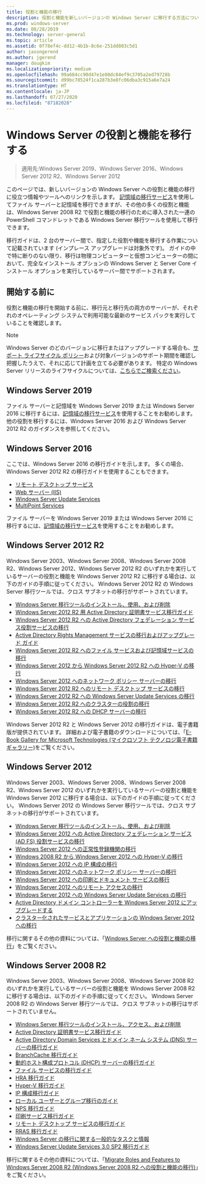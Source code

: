 ```yaml
---
title: 役割と機能の移行
description: 役割と機能を新しいバージョンの Windows Server に移行する方法について説明します。
ms.prod: windows-server
ms.date: 08/28/2019
ms.technology: server-general
ms.topic: article
ms.assetid: 0f78ef4c-dd12-4b1b-8c6e-251dd803c5d1
author: jasongerend
ms.author: jgerend
manager: dougkim
ms.localizationpriority: medium
ms.openlocfilehash: 99a684cc90d47e1e80dc84ef9c3705a2ed79728b
ms.sourcegitcommit: d99bc78524f1ca287b3e8fc06dba3c915a6e7a24
ms.translationtype: HT
ms.contentlocale: ja-JP
ms.lasthandoff: 07/27/2020
ms.locfileid: "87182028"
---
```

# <a name="migrating-roles-and-features-in-windows-server"></a>Windows Server の役割と機能を移行する

> 適用先:Windows Server 2019、Windows Server 2016、Windows Server 2012 R2、Windows Server 2012

このページでは、新しいバージョンの Windows Server への役割と機能の移行に役立つ情報やツールへのリンクを示します。 [記憶域の移行サービス](../storage/storage-migration-service/overview.md)を使用してファイル サーバーと記憶域を移行できますが、その他の多くの役割と機能は、Windows Server 2008 R2 で役割と機能の移行のために導入された一連の PowerShell コマンドレットである Windows Server 移行ツールを使用して移行できます。

移行ガイドは、2 台のサーバー間で、指定した役割や機能を移行する作業について記載されています (インプレース アップグレードは対象外です)。 ガイドの中で特に断りのない限り、移行は物理コンピューターと仮想コンピューターの間において、完全なインストール オプションの Windows Server と Server Core インストール オプションを実行しているサーバー間でサポートされます。

## <a name="before-you-begin"></a>開始する前に

役割と機能の移行を開始する前に、移行元と移行先の両方のサーバーが、それぞれのオペレーティング システムで利用可能な最新のサービス パックを実行していることを確認します。

> [!NOTE]
> Windows Server のどのバージョンに移行またはアップグレードする場合も、[サポート ライフサイクル ポリシー](https://support.microsoft.com/lifecycle)および対象バージョンのサポート期間を確認し把握したうえで、それに応じて計画を立てる必要があります。 特定の Windows Server リリースのライフサイクルについては、[こちらでご検索ください](https://support.microsoft.com/lifecycle)。

## <a name="windows-server-2019"></a>Windows Server 2019

ファイル サーバーと記憶域を Windows Server 2019 または Windows Server 2016 に移行するには、[記憶域の移行サービス](../storage/storage-migration-service/overview.md)を使用することをお勧めします。 他の役割を移行するには、Windows Server 2016 および Windows Server 2012 R2 のガイダンスを参照してください。

## <a name="windows-server-2016"></a>Windows Server 2016

ここでは、Windows Server 2016 の移行ガイドを示します。 多くの場合、Windows Server 2012 R2 の移行ガイドを使用することもできます。

- [リモート デスクトップ サービス](../remote/remote-desktop-services/migrate-rds-role-services.md)
- [Web サーバー (IIS)](https://www.iis.net/downloads/microsoft/web-deploy)
- [Windows Server Update Services](/previous-versions/windows/it-pro/windows-server-2012-R2-and-2012/hh852339(v=ws.11))
- [MultiPoint Services](../remote/multipoint-services/multipoint-services-migrate.md)

ファイル サーバーを Windows Server 2019 または Windows Server 2016 に移行するには、[記憶域の移行サービス](../storage/storage-migration-service/overview.md)を使用することをお勧めします。

## <a name="windows-server-2012-r2"></a>Windows Server 2012 R2

Windows Server 2003、Windows Server 2008、Windows Server 2008 R2、Windows Server 2012、Windows Server 2012 R2 のいずれかを実行しているサーバーの役割と機能を Windows Server 2012 R2 に移行する場合は、以下のガイドの手順に従ってください。 Windows Server 2012 R2 の Windows Server 移行ツールでは、クロス サブネットの移行がサポートされています。

- [Windows Server 移行ツールのインストール、使用、および削除](/previous-versions/windows/it-pro/windows-server-2012-R2-and-2012/jj134202(v=ws.11))
- [Windows Server 2012 R2 用 Active Directory 証明書サービス移行ガイド](/previous-versions/windows/it-pro/windows-server-2012-R2-and-2012/dn486797(v=ws.11))
- [Windows Server 2012 R2 への Active Directory フェデレーション サービス役割サービスの移行](/previous-versions/windows/it-pro/windows-server-2012-R2-and-2012/dn486815(v=ws.11))
- [Active Directory Rights Management サービスの移行およびアップグレード ガイド](/previous-versions/windows/it-pro/windows-server-2008-R2-and-2008/cc754277(v=ws.10))
- [Windows Server 2012 R2 へのファイル サービスおよび記憶域サービスの移行](/previous-versions/windows/it-pro/windows-server-2012-R2-and-2012/dn479292(v=ws.11))
- [Windows Server 2012 から Windows Server 2012 R2 への Hyper-V の移行](/previous-versions/windows/it-pro/windows-server-2012-R2-and-2012/dn486799(v=ws.11))
- [Windows Server 2012 へのネットワーク ポリシー サーバーの移行](/previous-versions/windows/it-pro/windows-server-2012-R2-and-2012/hh831652(v=ws.11))
- [Windows Server 2012 R2 へのリモート デスクトップ サービスの移行](/previous-versions/windows/it-pro/windows-server-2012-R2-and-2012/dn479239(v=ws.11))
- [Windows Server 2012 R2 への Windows Server Update Services の移行](/previous-versions/windows/it-pro/windows-server-2012-R2-and-2012/hh852339(v=ws.11))
- [Windows Server 2012 R2 へのクラスターの役割の移行](/previous-versions/windows/it-pro/windows-server-2012-R2-and-2012/dn530779(v=ws.11))
- [Windows Server 2012 R2 への DHCP サーバーの移行](/previous-versions/windows/it-pro/windows-server-2012-R2-and-2012/dn495425(v=ws.11))

Windows Server 2012 R2 と Windows Server 2012 の移行ガイドは、電子書籍版が提供されています。 詳細および電子書籍のダウンロードについては、「[E-Book Gallery for Microsoft Technologies (マイクロソフト テクノロジ電子書籍ギャラリー)](https://download.microsoft.com/download/8/D/3/8D33661A-7E21-4FEE-9AAA-C17C3004B5AA/Windows-Migration-and-Upgrade-Guide.pdf)をご覧ください。

## <a name="windows-server-2012"></a>Windows Server 2012

Windows Server 2003、Windows Server 2008、Windows Server 2008 R2、Windows Server 2012 のいずれかを実行しているサーバーの役割と機能を Windows Server 2012 に移行する場合は、以下のガイドの手順に従ってください。 Windows Server 2012 の Windows Server 移行ツールでは、クロス サブネットの移行がサポートされています。

- [Windows Server 移行ツールのインストール、使用、および削除](/previous-versions/windows/it-pro/windows-server-2012-R2-and-2012/jj134202(v=ws.11))
- [Windows Server 2012 への Active Directory フェデレーション サービス (AD FS) 役割サービスの移行](../identity/ad-fs/deployment/migrate-ad-fs-role-services-to-windows-server-2012.md)
- [Windows Server 2012 への正常性登録機関の移行](/previous-versions/windows/it-pro/windows-server-2012-R2-and-2012/hh831513(v=ws.11))
- [Windows 2008 R2 から Windows Server 2012 への Hyper-V の移行](/previous-versions/windows/it-pro/windows-server-2012-R2-and-2012/jj574113(v=ws.11))
- [Windows Server 2012 への IP 構成の移行](/previous-versions/windows/it-pro/windows-server-2012-R2-and-2012/jj574133(v=ws.11))
- [Windows Server 2012 へのネットワーク ポリシー サーバーの移行](/previous-versions/windows/it-pro/windows-server-2012-R2-and-2012/hh831652(v=ws.11))
- [Windows Server 2012 への印刷とドキュメント サービスの移行](/previous-versions/windows/it-pro/windows-server-2012-R2-and-2012/jj134150(v=ws.11))
- [Windows Server 2012 へのリモート アクセスの移行](/previous-versions/windows/it-pro/windows-server-2012-R2-and-2012/hh831423(v=ws.11))
- [Windows Server 2012 への Windows Server Update Services の移行](/previous-versions/windows/it-pro/windows-server-2012-R2-and-2012/hh852339(v=ws.11))
- [Active Directory ドメイン コントローラーを Windows Server 2012 にアップグレードする](../identity/ad-ds/deploy/upgrade-domain-controllers-to-windows-server-2012-r2-and-windows-server-2012.md)
- [クラスター化されたサービスとアプリケーションの Windows Server 2012 への移行](/previous-versions/windows/it-pro/windows-server-2012-R2-and-2012/dn486790(v=ws.11))


移行に関するその他の資料については、「[Windows Server への役割と機能の移行](/previous-versions/windows/it-pro/windows-server-2012-R2-and-2012/jj134039(v=ws.11))」をご覧ください。

## <a name="windows-server-2008-r2"></a>Windows Server 2008 R2

Windows Server 2003、Windows Server 2008、Windows Server 2008 R2 のいずれかを実行しているサーバーの役割と機能を Windows Server 2008 R2 に移行する場合は、以下のガイドの手順に従ってください。 Windows Server 2008 R2 の Windows Server 移行ツールでは、クロス サブネットの移行はサポートされていません。

- [Windows Server 移行ツールのインストール、アクセス、および削除](/previous-versions/windows/it-pro/windows-server-2008-R2-and-2008/dd379545(v=ws.10))
- [Active Directory 証明書サービス移行ガイド](/previous-versions/windows/it-pro/windows-server-2008-R2-and-2008/ee126170(v=ws.10))
- [Active Directory Domain Services とドメイン ネーム システム (DNS) サーバーの移行ガイド](/previous-versions/windows/it-pro/windows-server-2008-R2-and-2008/dd379558(v=ws.10))
- [BranchCache 移行ガイド](/previous-versions/windows/it-pro/windows-server-2008-R2-and-2008/dd548365(v=ws.10))
- [動的ホスト構成プロトコル (DHCP) サーバーの移行ガイド](/previous-versions/windows/it-pro/windows-server-2008-R2-and-2008/dd379535(v=ws.10))
- [ファイル サービスの移行ガイド](/previous-versions/windows/it-pro/windows-server-2008-R2-and-2008/dd379487(v=ws.10))
- [HRA 移行ガイド](/previous-versions/windows/it-pro/windows-server-2008-R2-and-2008/ee791829(v=ws.10))
- [Hyper-V 移行ガイド](/previous-versions/windows/it-pro/windows-server-2008-R2-and-2008/ee849855(v=ws.10))
- [IP 構成移行ガイド](/previous-versions/windows/it-pro/windows-server-2008-R2-and-2008/dd379537(v=ws.10))
- [ローカル ユーザーとグループ移行のガイド](/previous-versions/windows/it-pro/windows-server-2008-R2-and-2008/dd379531(v=ws.10))
- [NPS 移行ガイド](/previous-versions/windows/it-pro/windows-server-2008-R2-and-2008/ee791849(v=ws.10))
- [印刷サービス移行ガイド](/previous-versions/windows/it-pro/windows-server-2008-R2-and-2008/dd379488(v=ws.10))
- [リモート デスクトップ サービスの移行ガイド](/previous-versions/windows/it-pro/windows-server-2008-R2-and-2008/ff849223(v=ws.10))
- [RRAS 移行ガイド](/previous-versions/windows/it-pro/windows-server-2008-R2-and-2008/ee822825(v=ws.10))
- [Windows Server の移行に関する一般的なタスクと情報](/previous-versions/windows/it-pro/windows-server-2008-R2-and-2008/ff400258(v=ws.10))
- [Windows Server Update Services 3.0 SP2 移行ガイド](/previous-versions/windows/it-pro/windows-server-2008-R2-and-2008/ee822826(v=ws.10))

移行に関するその他の資料については、「[Migrate Roles and Features to Windows Server 2008 R2 (Windows Server 2008 R2 への役割と機能の移行)](/previous-versions/windows/it-pro/windows-server-2008-R2-and-2008/dd365353(v=ws.10))」をご覧ください。
